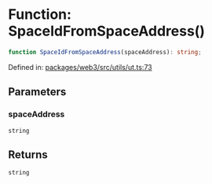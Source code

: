 # Function: SpaceIdFromSpaceAddress()

```ts
function SpaceIdFromSpaceAddress(spaceAddress): string;
```

Defined in: [packages/web3/src/utils/ut.ts:73](https://github.com/towns-protocol/towns/blob/0db1fd0ac7258e8db8cedfb6183e8eade8284fa1/packages/web3/src/utils/ut.ts#L73)

## Parameters

### spaceAddress

`string`

## Returns

`string`
